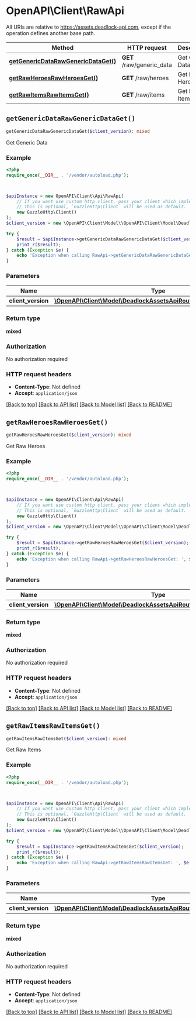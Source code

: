 # OpenAPI\Client\RawApi

All URIs are relative to https://assets.deadlock-api.com, except if the operation defines another base path.

| Method | HTTP request | Description |
| ------------- | ------------- | ------------- |
| [**getGenericDataRawGenericDataGet()**](RawApi.md#getGenericDataRawGenericDataGet) | **GET** /raw/generic_data | Get Generic Data |
| [**getRawHeroesRawHeroesGet()**](RawApi.md#getRawHeroesRawHeroesGet) | **GET** /raw/heroes | Get Raw Heroes |
| [**getRawItemsRawItemsGet()**](RawApi.md#getRawItemsRawItemsGet) | **GET** /raw/items | Get Raw Items |


## `getGenericDataRawGenericDataGet()`

```php
getGenericDataRawGenericDataGet($client_version): mixed
```

Get Generic Data

### Example

```php
<?php
require_once(__DIR__ . '/vendor/autoload.php');



$apiInstance = new OpenAPI\Client\Api\RawApi(
    // If you want use custom http client, pass your client which implements `GuzzleHttp\ClientInterface`.
    // This is optional, `GuzzleHttp\Client` will be used as default.
    new GuzzleHttp\Client()
);
$client_version = new \OpenAPI\Client\Model\\OpenAPI\Client\Model\DeadlockAssetsApiRoutesV2ValidClientVersions(); // \OpenAPI\Client\Model\DeadlockAssetsApiRoutesV2ValidClientVersions

try {
    $result = $apiInstance->getGenericDataRawGenericDataGet($client_version);
    print_r($result);
} catch (Exception $e) {
    echo 'Exception when calling RawApi->getGenericDataRawGenericDataGet: ', $e->getMessage(), PHP_EOL;
}
```

### Parameters

| Name | Type | Description  | Notes |
| ------------- | ------------- | ------------- | ------------- |
| **client_version** | [**\OpenAPI\Client\Model\DeadlockAssetsApiRoutesV2ValidClientVersions**](../Model/.md)|  | [optional] |

### Return type

**mixed**

### Authorization

No authorization required

### HTTP request headers

- **Content-Type**: Not defined
- **Accept**: `application/json`

[[Back to top]](#) [[Back to API list]](../../README.md#endpoints)
[[Back to Model list]](../../README.md#models)
[[Back to README]](../../README.md)

## `getRawHeroesRawHeroesGet()`

```php
getRawHeroesRawHeroesGet($client_version): mixed
```

Get Raw Heroes

### Example

```php
<?php
require_once(__DIR__ . '/vendor/autoload.php');



$apiInstance = new OpenAPI\Client\Api\RawApi(
    // If you want use custom http client, pass your client which implements `GuzzleHttp\ClientInterface`.
    // This is optional, `GuzzleHttp\Client` will be used as default.
    new GuzzleHttp\Client()
);
$client_version = new \OpenAPI\Client\Model\\OpenAPI\Client\Model\DeadlockAssetsApiRoutesV2ValidClientVersions(); // \OpenAPI\Client\Model\DeadlockAssetsApiRoutesV2ValidClientVersions

try {
    $result = $apiInstance->getRawHeroesRawHeroesGet($client_version);
    print_r($result);
} catch (Exception $e) {
    echo 'Exception when calling RawApi->getRawHeroesRawHeroesGet: ', $e->getMessage(), PHP_EOL;
}
```

### Parameters

| Name | Type | Description  | Notes |
| ------------- | ------------- | ------------- | ------------- |
| **client_version** | [**\OpenAPI\Client\Model\DeadlockAssetsApiRoutesV2ValidClientVersions**](../Model/.md)|  | [optional] |

### Return type

**mixed**

### Authorization

No authorization required

### HTTP request headers

- **Content-Type**: Not defined
- **Accept**: `application/json`

[[Back to top]](#) [[Back to API list]](../../README.md#endpoints)
[[Back to Model list]](../../README.md#models)
[[Back to README]](../../README.md)

## `getRawItemsRawItemsGet()`

```php
getRawItemsRawItemsGet($client_version): mixed
```

Get Raw Items

### Example

```php
<?php
require_once(__DIR__ . '/vendor/autoload.php');



$apiInstance = new OpenAPI\Client\Api\RawApi(
    // If you want use custom http client, pass your client which implements `GuzzleHttp\ClientInterface`.
    // This is optional, `GuzzleHttp\Client` will be used as default.
    new GuzzleHttp\Client()
);
$client_version = new \OpenAPI\Client\Model\\OpenAPI\Client\Model\DeadlockAssetsApiRoutesV2ValidClientVersions(); // \OpenAPI\Client\Model\DeadlockAssetsApiRoutesV2ValidClientVersions

try {
    $result = $apiInstance->getRawItemsRawItemsGet($client_version);
    print_r($result);
} catch (Exception $e) {
    echo 'Exception when calling RawApi->getRawItemsRawItemsGet: ', $e->getMessage(), PHP_EOL;
}
```

### Parameters

| Name | Type | Description  | Notes |
| ------------- | ------------- | ------------- | ------------- |
| **client_version** | [**\OpenAPI\Client\Model\DeadlockAssetsApiRoutesV2ValidClientVersions**](../Model/.md)|  | [optional] |

### Return type

**mixed**

### Authorization

No authorization required

### HTTP request headers

- **Content-Type**: Not defined
- **Accept**: `application/json`

[[Back to top]](#) [[Back to API list]](../../README.md#endpoints)
[[Back to Model list]](../../README.md#models)
[[Back to README]](../../README.md)
